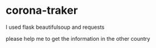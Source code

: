 # corona-traker
I used flask beautifulsoup and requests

please help me to get the information in the other country
